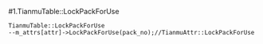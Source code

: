 #1.TianmuTable::LockPackForUse

```
TianmuTable::LockPackForUse
--m_attrs[attr]->LockPackForUse(pack_no);//TianmuAttr::LockPackForUse

```